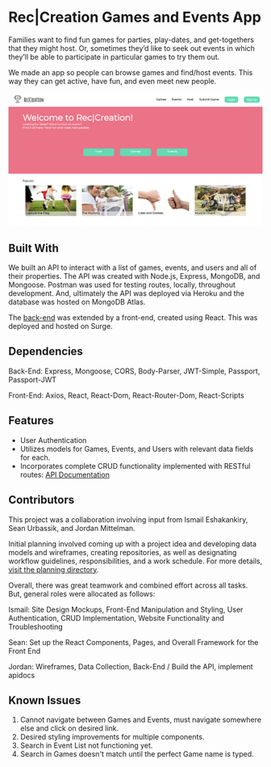# Rec|Creation Games and Events App

Families want to find fun games for parties, play-dates, and get-togethers that they might host. Or, sometimes they’d like to seek out events in which they’ll be able to participate in particular games to try them out.

We made an app so people can browse games and find/host events. This way they can get active, have fun, and even meet new people.

![Rec|Creation App ScreenShot](https://github.com/ismailshak/rec-creation/blob/master/planning/img/Home%20Screen%20Capture.png "home page screenshot")

## Built With

We built an API to interact with a list of games, events, and users and all of their properties.
The API was created with Node.js, Express, MongoDB, and Mongoose. Postman was used for testing routes, locally, throughout development. And, ultimately the API was deployed via Heroku and the database was hosted on MongoDB Atlas.

The [back-end](https://github.com/ismailshak/rec-creation-api) was extended by a front-end, created using React. This was deployed and hosted on Surge.

## Dependencies

Back-End: Express, Mongoose, CORS, Body-Parser, JWT-Simple, Passport, Passport-JWT

Front-End: Axios, React, React-Dom, React-Router-Dom, React-Scripts

## Features

- User Authentication
- Utilizes models for Games, Events, and Users with relevant data fields for each.
- Incorporates complete CRUD functionality implemented with RESTful routes:
  [API Documentation](https://rec-creation-api.herokuapp.com/)

## Contributors

This project was a collaboration involving input from Ismail Eshakankiry, Sean Urbassik, and Jordan Mittelman.

Initial planning involved coming up with a project idea and developing data models and wireframes, creating repositories, as well as designating workflow guidelines, responsibilities, and a work schedule. For more details, [visit the planning directory](https://github.com/ismailshak/rec-creation/tree/master/planning).

Overall, there was great teamwork and combined effort across all tasks. But, general roles were allocated as follows:

Ismail:
Site Design Mockups, Front-End Manipulation and Styling, User Authentication, CRUD Implementation, Website Functionality and Troubleshooting

Sean:
Set up the React Components, Pages, and Overall Framework for the Front End

Jordan:
Wireframes, Data Collection, Back-End / Build the API, implement apidocs

## Known Issues

1. Cannot navigate between Games and Events, must navigate somewhere else and click on desired link.
2. Desired styling improvements for multiple components.
3. Search in Event List not functioning yet.
4. Search in Games doesn't match until the perfect Game name is typed.
